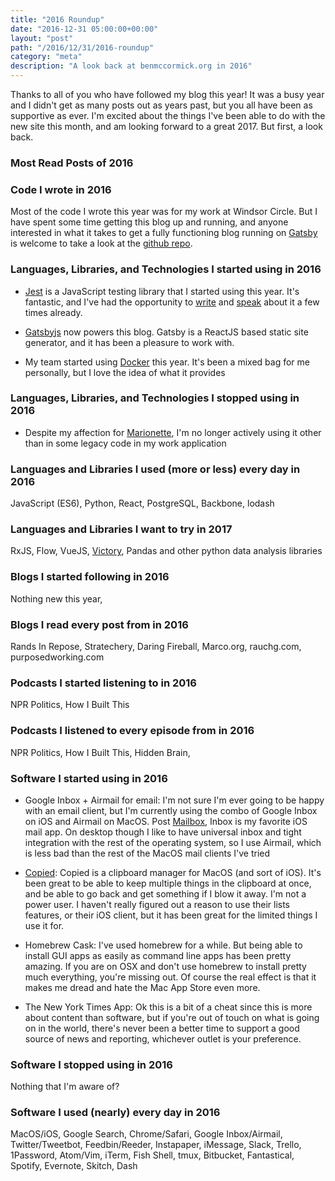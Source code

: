 ```yaml
---
title: "2016 Roundup"
date: "2016-12-31 05:00:00+00:00"
layout: "post"
path: "/2016/12/31/2016-roundup"
category: "meta"
description: "A look back at benmccormick.org in 2016"
---
```


Thanks to all of you who have followed my blog this year! It was a busy year and I didn't get as many posts out as years past, but you all have been as supportive as ever.  I'm excited about the things I've been able to do with the new site this month, and am looking forward to a great 2017.  But first, a look back.

### Most Read Posts of 2016

<!-- TODO: Add posts here -->

### Code I wrote in 2016

Most of the code I wrote this year was for my work at Windsor Circle.  But I have spent some time getting this blog up and running, and anyone interested in what it takes to get a fully functioning blog running on [Gatsby](https://github.com/gatsbyjs/gatsby) is welcome to take a look at the [github repo](https://github.com/benmccormick/benmccormickorg).  


### Languages, Libraries, and Technologies I started using in 2016

- [Jest](https://facebook.github.io/jest/) is a JavaScript testing library that I started using this year. It's fantastic, and I've had the opportunity to [write](http://benmccormick.org/2016/09/19/testing-with-jest-snapshots-first-impressions/) and [speak](http://benmccormick.org/2016/12/10/saving-time-with-jest/) about it a few times already.

- [Gatsbyjs](https://github.com/gatsbyjs/gatsby) now powers this blog. Gatsby is a ReactJS based static site generator, and it has been a pleasure to work with.

- My team started using [Docker](https://www.docker.com/) this year.  It's been a mixed bag for me personally, but I love the idea of what it provides

### Languages, Libraries, and Technologies I stopped using in 2016

- Despite my affection for [Marionette](http://marionettejs.com/), I'm no longer actively using it other than in some legacy code in my work application

### Languages and Libraries I used (more or less) every day in 2016

JavaScript (ES6), Python, React, PostgreSQL, Backbone, lodash

### Languages and Libraries I want to try in 2017

RxJS, Flow, VueJS, [Victory](https://github.com/FormidableLabs/victory), Pandas and other python data analysis libraries

### Blogs I started following in 2016

Nothing new this year,

### Blogs I read every post from in 2016

Rands In Repose, Stratechery, Daring Fireball,  Marco.org, rauchg.com, purposedworking.com

### Podcasts I started listening to in 2016

NPR Politics, How I Built This

### Podcasts I listened to every episode from in 2016

NPR Politics, How I Built This, Hidden Brain,

### Software I started using in 2016

- Google Inbox + Airmail for email: I'm not sure I'm ever going to be happy with an email client, but I'm currently using the combo of Google Inbox on iOS and Airmail on MacOS.  Post [Mailbox](https://www.mailboxapp.com/), Inbox is my favorite iOS mail app.  On desktop though I like to have universal inbox and tight integration with the rest of the operating system, so I use Airmail, which is less bad than the rest of the MacOS mail clients I've tried

- [Copied](http://copiedapp.com/): Copied is a clipboard manager for MacOS (and sort of iOS).  It's been great to be able to keep multiple things in the clipboard at once, and be able to go back and get something if I blow it away.  I'm not a power user.  I haven't really figured out a reason to use their lists features, or their iOS client, but it has been great for the limited things I use it for.


- Homebrew Cask: I've used homebrew for a while.  But being able to install GUI apps as easily as command line apps has been pretty amazing.  If you are on OSX and don't use homebrew to install pretty much everything, you're missing out.  Of course the real effect is that it makes me dread and hate the Mac App Store even more.


- The New York Times App: Ok this is a bit of a cheat since this is more about content than software, but if you're out of touch on what is going on in the world, there's never been a better time to support a good source of news and reporting, whichever outlet is your preference.

### Software I stopped using in 2016

Nothing that I'm aware of?


### Software I used (nearly) every day in 2016

MacOS/iOS, Google Search, Chrome/Safari, Google Inbox/Airmail, Twitter/Tweetbot, Feedbin/Reeder, Instapaper, iMessage, Slack, Trello, 1Password, Atom/Vim, iTerm, Fish Shell, tmux, Bitbucket, Fantastical, Spotify, Evernote, Skitch, Dash
